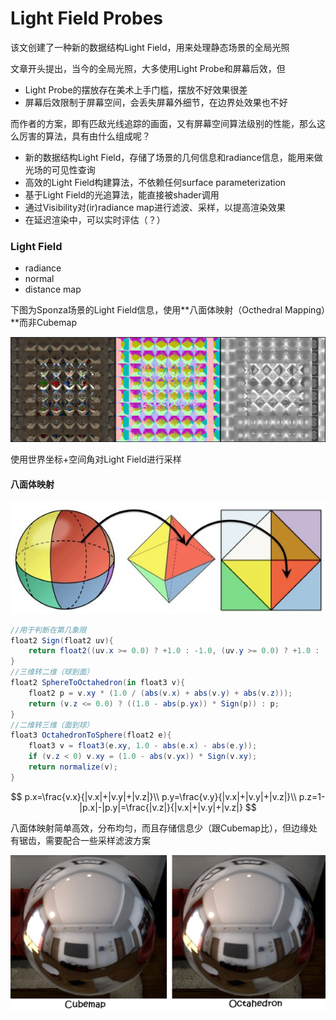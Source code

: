 # Light Field Probes

该文创建了一种新的数据结构Light Field，用来处理静态场景的全局光照

文章开头提出，当今的全局光照，大多使用Light Probe和屏幕后效，但

- Light Probe的摆放存在美术上手门槛，摆放不好效果很差
- 屏幕后效限制于屏幕空间，会丢失屏幕外细节，在边界处效果也不好

而作者的方案，即有匹敌光线追踪的画面，又有屏幕空间算法级别的性能，那么这么厉害的算法，具有由什么组成呢？

- 新的数据结构Light Field，存储了场景的几何信息和radiance信息，能用来做光场的可见性查询
- 高效的Light Field构建算法，不依赖任何surface parameterization
- 基于Light Field的光追算法，能直接被shader调用
- 通过Visibility对(ir)radiance map进行滤波、采样，以提高渲染效果
- 在延迟渲染中，可以实时评估（？）

### Light Field

- radiance
- normal
- distance map

下图为Sponza场景的Light Field信息，使用**八面体映射（Octhedral Mapping）**而非Cubemap

![LightField](../Image/LightField.png)

使用世界坐标+空间角对Light Field进行采样

#### 八面体映射

![OcthedralMapping](../Image/OcthedralMapping.jpg)

```c#
//用于判断在第几象限
float2 Sign(float2 uv){
    return float2((uv.x >= 0.0) ? +1.0 : -1.0, (uv.y >= 0.0) ? +1.0 : -1.0);
}
//三维转二维（球到面）
float2 SphereToOctahedron(in float3 v){
    float2 p = v.xy * (1.0 / (abs(v.x) + abs(v.y) + abs(v.z)));
    return (v.z <= 0.0) ? ((1.0 - abs(p.yx)) * Sign(p)) : p;
}
//二维转三维（面到球）
float3 OctahedronToSphere(float2 e){
    float3 v = float3(e.xy, 1.0 - abs(e.x) - abs(e.y));
    if (v.z < 0) v.xy = (1.0 - abs(v.yx)) * Sign(v.xy);
    return normalize(v);
}
```

$$
p.x=\frac{v.x}{|v.x|+|v.y|+|v.z|}\\
p.y=\frac{v.y}{|v.x|+|v.y|+|v.z|}\\
p.z=1-|p.x|-|p.y|=\frac{|v.z|}{|v.x|+|v.y|+|v.z|}
$$

八面体映射简单高效，分布均匀，而且存储信息少（跟Cubemap比），但边缘处有锯齿，需要配合一些采样滤波方案

![八面体映射](../Image/八面体映射.jpg)
